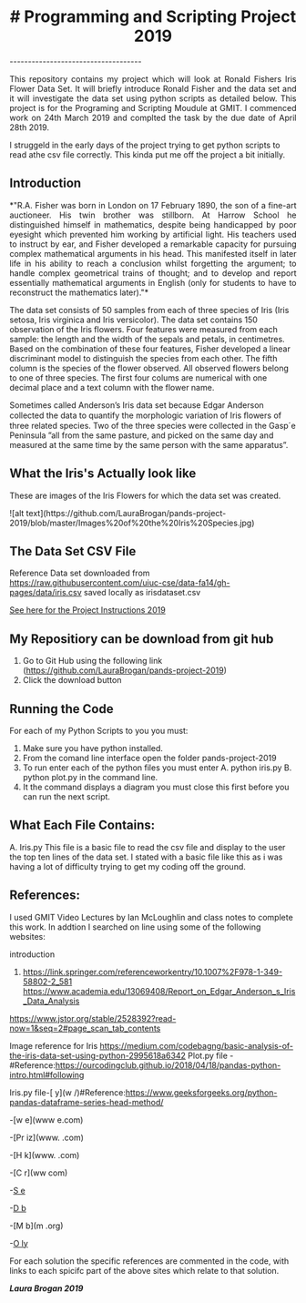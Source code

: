 
<center> <h1># Programming and Scripting Project 2019</h1> </center> 
------------------------------------
<p align="justify">This repository contains my project which will look at Ronald Fishers Iris Flower Data Set.  It will briefly introduce Ronald Fisher and the data set and it will investigate the data set using python scripts as detailed below. This project is for the Programing and Scripting Moudule at GMIT.
I commenced work on 24th March 2019 and complted the task by the due date of April 28th 2019.

I struggeld in the early days of the project trying to get python scripts to read athe csv file correctly. This kinda put me off the project a bit initially.  </p>


## Introduction

<p align="justify">*"R.A. Fisher was born in London on 17 February 1890, the son of a fine-art auctioneer. His twin brother was stillborn. At Harrow School he distinguished himself in mathematics, despite being handicapped by poor eyesight which prevented him working by artificial light. His teachers used to instruct by ear, and Fisher developed a remarkable capacity for pursuing complex mathematical arguments in his head. This manifested itself in later life in his ability to reach a conclusion whilst forgetting the argument; to handle complex geometrical trains of thought; and to develop and report essentially mathematical arguments in English (only for students to have to reconstruct the mathematics later)."*

The data set consists of 50 samples from each of three species of Iris (Iris setosa, Iris virginica and Iris versicolor). The data set contains 150 observation of the Iris flowers. Four features were measured from each sample: the length and the width of the sepals and petals, in centimetres. Based on the combination of these four features, Fisher developed a linear discriminant model to distinguish the species from each other. The fifth column is the species of the flower observed. All observed flowers belong to one of three species.  The first four colums are numerical with one decimal place and a text column with the flower name.

Sometimes called Anderson’s Iris data set because Edgar Anderson collected the data to quantify the
morphologic variation of Iris ﬂowers of three related species. Two of the three species were collected in the Gasp´e Peninsula ”all from the same pasture, and picked on the same day and measured at the same time by the same person with the same apparatus”. </p>



## What the Iris's Actually look like
These are images of the Iris Flowers for which the data set was created. 
<p align="centre">![alt text](https://github.com/LauraBrogan/pands-project-2019/blob/master/Images%20of%20the%20Iris%20Species.jpg)</p>

## The Data Set CSV File
Reference Data set downloaded from  https://raw.githubusercontent.com/uiuc-cse/data-fa14/gh-pages/data/iris.csv  saved locally as irisdataset.csv


[See here for the Project Instructions 2019](https://github.com/ianmcloughlin/project-pands/raw/master/project.pdf)

## My Repositiory can be download from git hub 
1. Go to Git Hub using the following link (https://github.com/LauraBrogan/pands-project-2019)
2. Click the download button

## Running the Code
For each of my Python Scripts to you you must:
1. Make sure you have python installed.
2. From the comand line interface open the folder pands-project-2019
3. To run enter each of the python files you must enter A. python iris.py B. python plot.py in the command line.
4. It the command displays a diagram you must close this first before you can run the next script.

## What Each File Contains:
A. Iris.py
This file is a basic file to read the csv file and display to the user the top ten lines of the data set. 
I stated with a basic file like this as i was having a lot of difficulty trying to get my coding off the ground.




## References:
I used GMIT Video Lectures by Ian McLoughlin and class notes to complete this work.
In addtion I searched on line using some of the following websites:


introduction
1. https://link.springer.com/referenceworkentry/10.1007%2F978-1-349-58802-2_581
https://www.academia.edu/13069408/Report_on_Edgar_Anderson_s_Iris_Data_Analysis

https://www.jstor.org/stable/2528392?read-now=1&seq=2#page_scan_tab_contents

Image reference for Iris https://medium.com/codebagng/basic-analysis-of-the-iris-data-set-using-python-2995618a6342
Plot.py file -[]()#Reference:https://ourcodingclub.github.io/2018/04/18/pandas-python-intro.html#following

Iris.py file-[ y](w /)#Reference:https://www.geeksforgeeks.org/python-pandas-dataframe-series-head-method/

-[w e](www e.com)

-[Pr iz](www. .com)

-[H k](www. .com)

-[C r](ww com)

-[S e](www.om)

-[D b]( .com)

-[M b](m .org)

-[O ly]( om)

For each solution the specific references are commented in the code, with links to each spicifc part of the above sites which relate to that solution. 

***Laura Brogan 2019*** 